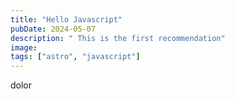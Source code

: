 ```yaml
---
title: "Hello Javascript"
pubDate: 2024-05-07
description: " This is the first recommendation"
image:
tags: ["astro", "javascript"]
---
```


dolor
